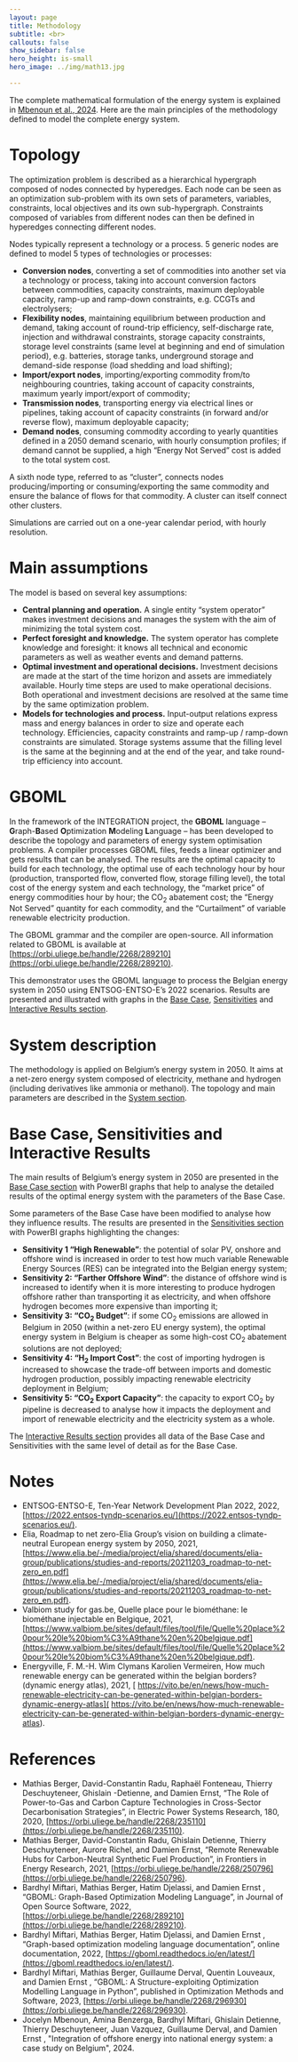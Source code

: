 ```yaml
---
layout: page
title: Methodology
subtitle: <br>
callouts: false
show_sidebar: false
hero_height: is-small
hero_image: ../img/math13.jpg

---
```


The complete mathematical formulation of the energy system is explained in [Mbenoun et al., 2024](#references). Here are the main principles of the methodology defined to model the complete energy system.

# Topology 

The optimization problem is described as a hierarchical hypergraph composed of nodes connected by hyperedges. Each node can be seen as an optimization sub-problem with its own sets of parameters, variables, constraints, local objectives and its own sub-hypergraph. Constraints composed of variables from different nodes can then be defined in hyperedges connecting different nodes. 

Nodes typically represent a technology or a process. 5 generic nodes are defined to model 5 types of technologies or processes: 

- **Conversion nodes**, converting a set of commodities into another set via a technology or process, taking into account conversion factors between commodities, capacity constraints, maximum deployable capacity, ramp-up and ramp-down constraints, e.g. CCGTs and electrolysers; 
- **Flexibility nodes**, maintaining equilibrium between production and demand, taking account of round-trip efficiency, self-discharge rate, injection and withdrawal constraints, storage capacity constraints, storage level constraints (same level at beginning and end of simulation period), e.g. batteries, storage tanks, underground storage and demand-side response (load shedding and load shifting);
- **Import/export nodes**, importing/exporting commodity from/to neighbouring countries, taking account of capacity constraints, maximum yearly import/export of commodity;
- **Transmission nodes**, transporting energy via electrical lines or pipelines, taking account of capacity constraints (in forward and/or reverse flow), maximum deployable capacity; 
- **Demand nodes**, consuming commodity according to yearly quantities defined in a 2050 demand scenario, with hourly consumption profiles; if demand cannot be supplied, a high “Energy Not Served” cost is added to the total system cost.

A sixth node type, referred to as “cluster”, connects nodes producing/importing or consuming/exporting the same commodity and ensure the balance of flows for that commodity. A cluster can itself connect other clusters. 

Simulations are carried out on a one-year calendar period, with hourly resolution. 

# Main assumptions

The model is based on several key assumptions: 

- **Central planning and operation.** A single entity “system operator” makes investment decisions and manages the system with the aim of minimizing the total system cost.
- **Perfect foresight and knowledge.** The system operator has complete knowledge and foresight: it knows all technical and economic parameters as well as weather events and demand patterns.
- **Optimal investment and operational decisions.** Investment decisions are made at the start of the time horizon and assets are immediately available. Hourly time steps are used to make operational decisions. Both operational and investment decisions are resolved at the same time by the same optimization problem.
- **Models for technologies and process.** Input-output relations express mass and energy balances in order to size and operate each technology. Efficiencies, capacity constraints and ramp-up / ramp-down constraints are simulated. Storage systems assume that the filling level is the same at the beginning and at the end of the year, and take round-trip efficiency into account.

# GBOML

In the framework of the INTEGRATION project, the **GBOML** language – **G**raph-**B**ased **O**ptimization **M**odeling **L**anguage – has been developed to describe the topology and parameters of energy system optimisation problems. A compiler processes GBOML files, feeds a linear optimizer and gets results that can be analysed. The results are the optimal capacity to build for each technology, the optimal use of each technology hour by hour (production, transported flow, converted flow, storage filling level), the total cost of the energy system and each technology, the “market price” of energy commodities hour by hour; the CO<sub>2</sub> abatement cost; the “Energy Not Served” quantity for each commodity, and the “Curtailment” of variable renewable electricity production.

The GBOML grammar and the compiler are open-source. All information related to GBOML is available at [https://orbi.uliege.be/handle/2268/289210](https://orbi.uliege.be/handle/2268/289210). 

This demonstrator uses the GBOML language to process the Belgian energy system in 2050 using ENTSOG-ENTSO-E’s 2022 scenarios. Results are presented and illustrated with graphs in the [Base Case](../simulations/base_case), [Sensitivities](../simulation) and [Interactive Results section](../simulations/all_simulations).

# System description

The methodology is applied on Belgium’s energy system in 2050. It aims at a net-zero energy system composed of electricity, methane and hydrogen (including derivatives like ammonia or methanol). The topology and main parameters are described in the [System section](../system). 

# Base Case, Sensitivities and Interactive Results

The main results of Belgium’s energy system in 2050 are presented in the [Base Case section](../simulations/base_case) with PowerBI graphs that help to analyse the detailed results of the optimal energy system with the parameters of the Base Case.

Some parameters of the Base Case have been modified to analyse how they influence results. The results are presented in the [Sensitivities section](../simulation) with PowerBI graphs highlighting the changes: 

- **Sensitivity 1 “High Renewable”**: the potential of solar PV, onshore and offshore wind is increased in order to test how much variable Renewable Energy Sources (RES) can be integrated into the Belgian energy system;
- **Sensitivity 2: “Farther Offshore Wind”**: the distance of offshore wind is increased to identify when it is more interesting to produce hydrogen offshore rather than transporting it as electricity, and when offshore hydrogen becomes more expensive than importing it;
- **Sensitivity 3: “CO<sub>2</sub> Budget”**: if some CO<sub>2</sub> emissions are allowed in Belgium in 2050 (within a net-zero EU energy system), the optimal energy system in Belgium is cheaper as some high-cost CO<sub>2</sub> abatement solutions are not deployed;
- **Sensitivity 4: “H<sub>2</sub> Import Cost”**: the cost of importing hydrogen is increased to showcase the trade-off  between imports and domestic hydrogen production, possibly impacting renewable electricity deployment in Belgium;
- **Sensitivity 5: “CO<sub>2</sub> Export Capacity”**: the capacity to export CO<sub>2</sub> by pipeline is decreased to analyse how it impacts the deployment and import of renewable electricity and the electricity system as a whole.

The [Interactive Results section](../simulations/all_simulations) provides all data of the Base Case and Sensitivities with the same level of detail as for the Base Case.

# Notes 
<div style="text-align: left" markdown="1"> 

- ENTSOG-ENTSO-E, Ten-Year Network Development Plan 2022, 2022, [https://2022.entsos-tyndp-scenarios.eu/](https://2022.entsos-tyndp-scenarios.eu/).
- Elia, Roadmap to net zero-Elia Group’s vision on building a climate-neutral European energy system by 2050, 2021, [https://www.elia.be/-/media/project/elia/shared/documents/elia-group/publications/studies-and-reports/20211203_roadmap-to-net-zero_en.pdf](https://www.elia.be/-/media/project/elia/shared/documents/elia-group/publications/studies-and-reports/20211203_roadmap-to-net-zero_en.pdf).
- Valbiom study for gas.be, Quelle place pour le biométhane: le biométhane injectable en Belgique, 2021, [https://www.valbiom.be/sites/default/files/tool/file/Quelle%20place%20pour%20le%20biom%C3%A9thane%20en%20belgique.pdf](https://www.valbiom.be/sites/default/files/tool/file/Quelle%20place%20pour%20le%20biom%C3%A9thane%20en%20belgique.pdf).
- Energyville, F. M.-H. Wim Clymans Karolien Vermeiren, How much renewable energy can be generated within the belgian borders? (dynamic energy atlas), 2021, [ https://vito.be/en/news/how-much-renewable-electricity-can-be-generated-within-belgian-borders-dynamic-energy-atlas]( https://vito.be/en/news/how-much-renewable-electricity-can-be-generated-within-belgian-borders-dynamic-energy-atlas).

</div>


# References 

- Mathias Berger, David-Constantin Radu, Raphaël Fonteneau, Thierry Deschuyteneer, Ghislain -Detienne, and Damien Ernst, “The Role of Power-to-Gas and Carbon Capture Technologies in Cross-Sector Decarbonisation Strategies”, in Electric Power Systems Research, 180, 2020, [https://orbi.uliege.be/handle/2268/235110](https://orbi.uliege.be/handle/2268/235110).
- Mathias Berger, David-Constantin Radu, Ghislain Detienne, Thierry Deschuyteneer, Aurore Richel, and Damien Ernst, “Remote Renewable Hubs for Carbon-Neutral Synthetic Fuel Production”, in Frontiers in Energy Research, 2021, [https://orbi.uliege.be/handle/2268/250796](https://orbi.uliege.be/handle/2268/250796).
- Bardhyl Miftari, Mathias Berger, Hatim Djelassi, and Damien Ernst , “GBOML: Graph-Based Optimization Modeling Language”, in Journal of Open Source Software, 2022, [https://orbi.uliege.be/handle/2268/289210](https://orbi.uliege.be/handle/2268/289210).
- Bardhyl Miftari, Mathias Berger, Hatim Djelassi, and Damien Ernst , “Graph-based optimization modeling language documentation”, online documentation, 2022, [https://gboml.readthedocs.io/en/latest/](https://gboml.readthedocs.io/en/latest/).
- Bardhyl Miftari, Mathias Berger, Guillaume Derval, Quentin Louveaux, and Damien Ernst , “GBOML: A Structure-exploiting Optimization Modelling Language in Python”, published in Optimization Methods and Software, 2023, [https://orbi.uliege.be/handle/2268/296930](https://orbi.uliege.be/handle/2268/296930).
- Jocelyn Mbenoun, Amina Benzerga, Bardhyl Miftari, Ghislain Detienne, Thierry Deschuyteneer, Juan Vazquez, Guillaume Derval, and Damien Ernst , "Integration of offshore energy into national energy system: a case study on Belgium", 2024.
